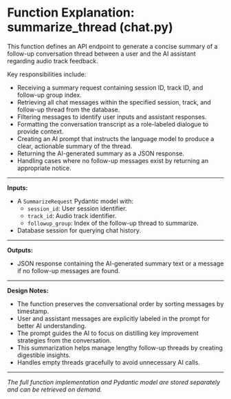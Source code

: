# Function Explanation: summarize_thread (chat.py)

This function defines an API endpoint to generate a concise summary of a follow-up conversation thread
between a user and the AI assistant regarding audio track feedback.

Key responsibilities include:

- Receiving a summary request containing session ID, track ID, and follow-up group index.
- Retrieving all chat messages within the specified session, track, and follow-up thread from the database.
- Filtering messages to identify user inputs and assistant responses.
- Formatting the conversation transcript as a role-labeled dialogue to provide context.
- Creating an AI prompt that instructs the language model to produce a clear, actionable summary of the thread.
- Returning the AI-generated summary as a JSON response.
- Handling cases where no follow-up messages exist by returning an appropriate notice.

---

**Inputs:**

- A `SummarizeRequest` Pydantic model with:
  - `session_id`: User session identifier.
  - `track_id`: Audio track identifier.
  - `followup_group`: Index of the follow-up thread to summarize.
- Database session for querying chat history.

---

**Outputs:**

- JSON response containing the AI-generated summary text or a message if no follow-up messages are found.

---

**Design Notes:**

- The function preserves the conversational order by sorting messages by timestamp.
- User and assistant messages are explicitly labeled in the prompt for better AI understanding.
- The prompt guides the AI to focus on distilling key improvement strategies from the conversation.
- This summarization helps manage lengthy follow-up threads by creating digestible insights.
- Handles empty threads gracefully to avoid unnecessary AI calls.

---

*The full function implementation and Pydantic model are stored separately and can be retrieved on demand.*
